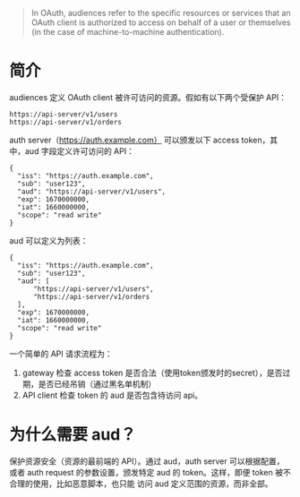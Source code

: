 > In OAuth, audiences refer to the specific resources or services that an OAuth client is authorized to access on behalf of a user or themselves (in the case of machine-to-machine authentication).

# 简介
audiences 定义 OAuth client 被许可访问的资源。假如有以下两个受保护 API：
```
https://api-server/v1/users
https://api-server/v1/orders
```
auth server（https://auth.example.com） 可以颁发以下 access token，其中，aud 字段定义许可访问的 API：
```
{
  "iss": "https://auth.example.com",
  "sub": "user123",
  "aud": "https://api-server/v1/users",
  "exp": 1670000000,
  "iat": 1660000000,
  "scope": "read write"
}
```
aud 可以定义为列表：
```
{
  "iss": "https://auth.example.com",
  "sub": "user123",
  "aud": [
      "https://api-server/v1/users",
      "https://api-server/v1/orders
  ],
  "exp": 1670000000,
  "iat": 1660000000,
  "scope": "read write"
}
```

一个简单的 API 请求流程为：
1. gateway 检查 access token 是否合法（使用token颁发时的secret），是否过期，是否已经吊销（通过黑名单机制）
2. API client 检查 token 的 aud 是否包含待访问 api。

# 为什么需要 aud？
保护资源安全（资源的最前端的 API）。通过 aud，auth server 可以根据配置，或者 auth request 的参数设置，颁发特定 aud 的 token。这样，即便 token 被不合理的使用，比如恶意脚本，也只能
访问 aud 定义范围的资源，而非全部。

